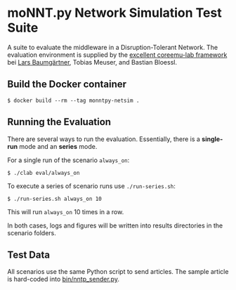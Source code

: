 # moNNT.py Network Simulation Test Suite

A suite to evaluate the middleware in a Disruption-Tolerant Network. The evaluation environment is supplied by the [excellent coreemu-lab framework](https://github.com/gh0st42/coreemu-lab) bei [Lars Baumgärtner](https://github.com/gh0st42), Tobias Meuser, and Bastian Bloessl.

## Build the Docker container

```shell
$ docker build --rm --tag monntpy-netsim .
```

## Running the Evaluation

There are several ways to run the evaluation. Essentially, there is a **single-run** mode and an **series** mode.

For a single run of the scenario `always_on`:

```shell
$ ./clab eval/always_on
```

To execute a series of scenario runs use `./run-series.sh`:

```shell
$ ./run-series.sh always_on 10
```

This will run `always_on` 10 times in a row.

In both cases, logs and figures will be written into results directories in the scenario folders.

## Test Data

All scenarios use the same Python script to send articles. The sample article is hard-coded into [bin/nntp_sender.py](bin/nntp_sender.py).

